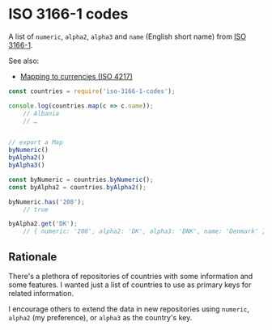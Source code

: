# ISO 3166-1 codes

A list of `numeric`, `alpha2`, `alpha3` and `name` (English short name) from
[ISO 3166-1](https://en.wikipedia.org/wiki/ISO_3166-1).

See also:

- [Mapping to currencies (ISO 4217)](https://github.com/srcagency/country-currencies)

```js
const countries = require('iso-3166-1-codes');

console.log(countries.map(c => c.name));
	// Albania
	// …


// export a Map
byNumeric()
byAlpha2()
byAlpha3()

const byNumeric = countries.byNumeric();
const byAlpha2 = countries.byAlpha2();

byNumeric.has('208');
	// true

byAlpha2.get('DK');
	// { numeric: '208', alpha2: 'DK', alpha3: 'DNK', name: 'Denmark' }
```

## Rationale

There's a plethora of repositories of countries with some information and some
features. I wanted just a list of countries to use as primary keys for related
information.

I encourage others to extend the data in new repositories using `numeric`,
`alpha2` (my preference), or `alpha3` as the country's key.
